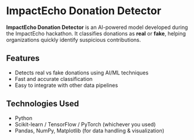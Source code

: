 # ImpactEcho Donation Detector

**ImpactEcho Donation Detector** is an AI-powered model developed during the ImpactEcho hackathon. It classifies donations as **real** or **fake**, helping organizations quickly identify suspicious contributions.

## Features
- Detects real vs fake donations using AI/ML techniques
- Fast and accurate classification
- Easy to integrate with other data pipelines

## Technologies Used
- Python
- Scikit-learn / TensorFlow / PyTorch (whichever you used)
- Pandas, NumPy, Matplotlib (for data handling & visualization)


